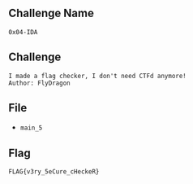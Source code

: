 ## Challenge Name
```
0x04-IDA
```
## Challenge
```
I made a flag checker, I don't need CTFd anymore!    
Author: FlyDragon
```
## File
- `main_5`
## Flag
```
FLAG{v3ry_5eCure_cHeckeR}
```
